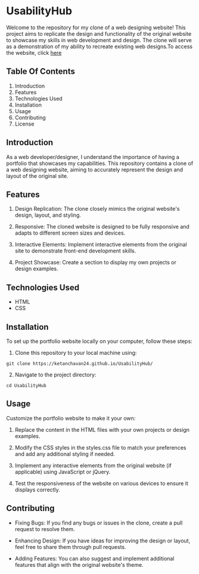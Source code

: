 # UsabilityHub



Welcome to the repository for my clone of a web designing website! This project aims to replicate the design and functionality of the original website to showcase my skills in web development and design. The clone will serve as a demonstration of my ability to recreate existing web designs.To access the website, click [here](https://ketanchavan24.github.io/UsabilityHub/)



## Table Of Contents

1. Introduction
2. Features
3. Technologies Used
4. Installation
5. Usage
6. Contributing
7. License
## Introduction

As a web developer/designer, I understand the importance of having a portfolio that showcases my capabilities. This repository contains a clone of a web designing website, aiming to accurately represent the design and layout of the original site.
## Features

1. Design Replication: The clone closely mimics the original website's design, layout, and styling.

2. Responsive: The cloned website is designed to be fully responsive and adapts to different screen sizes and devices.

3. Interactive Elements: Implement interactive elements from the original site to demonstrate front-end development skills.

4. Project Showcase: Create a section to display my own projects or design examples.
## Technologies Used

- HTML
- CSS
## Installation

To set up the portfolio website locally on your computer, follow these steps:

1. Clone this repository to your local machine using:

```
git clone https://ketanchavan24.github.io/UsabilityHub/
```
2.  Navigate to the project directory:

```
cd UsabilityHub
```



## Usage

Customize the portfolio website to make it your own:

1. Replace the content in the HTML files with your own projects or design examples.

2. Modify the CSS styles in the styles.css file to match your preferences and add any additional styling if needed.

3. Implement any interactive elements from the original website (if applicable) using JavaScript or jQuery.

4. Test the responsiveness of the website on various devices to ensure it displays correctly.
## Contributing

- Fixing Bugs: If you find any bugs or issues in the clone, create a pull request to resolve them.

- Enhancing Design: If you have ideas for improving the design or layout, feel free to share them through pull requests.

- Adding Features: You can also suggest and implement additional features that align with the original website's theme.
